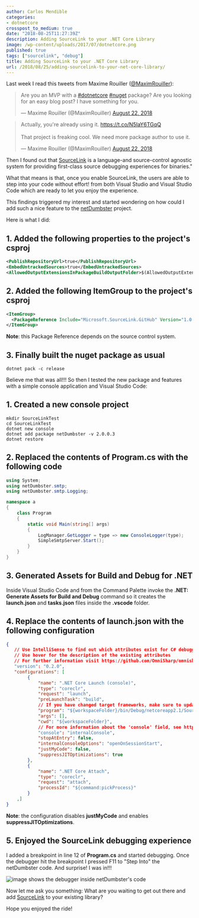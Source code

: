 ```yaml
---
author: Carlos Mendible
categories:
- dotnetcore
crosspost_to_medium: true
date: "2018-08-25T11:27:39Z"
description: Adding SourceLink to your .NET Core Library
image: /wp-content/uploads/2017/07/dotnetcore.png
published: true
tags: ["sourcelink", "debug"]
title: Adding SourceLink to your .NET Core Library
url: /2018/08/25/adding-sourcelink-to-your-net-core-library/
---
```


Last week I read this tweets from Maxime Rouiller ([@MaximRouiller](https://twitter.com/MaximRouiller)):

<blockquote class="twitter-tweet" data-lang="en"><p lang="en" dir="ltr">Are you an MVP with a <a href="https://twitter.com/hashtag/dotnetcore?src=hash&amp;ref_src=twsrc%5Etfw">#dotnetcore</a> <a href="https://twitter.com/hashtag/nuget?src=hash&amp;ref_src=twsrc%5Etfw">#nuget</a> package? Are you looking for an easy blog post? I have something for you.</p>&mdash; Maxime Rouiller (@MaximRouiller) <a href="https://twitter.com/MaximRouiller/status/1032370596082900992?ref_src=twsrc%5Etfw">August 22, 2018</a></blockquote>

<blockquote class="twitter-tweet" data-lang="en"><p lang="en" dir="ltr">Actually, you&#39;re already using it. <a href="https://t.co/N5IaY6TGqQ">https://t.co/N5IaY6TGqQ</a><br><br>That project is freaking cool. We need more package author to use it.</p>&mdash; Maxime Rouiller (@MaximRouiller) <a href="https://twitter.com/MaximRouiller/status/1032372247623696384?ref_src=twsrc%5Etfw">August 22, 2018</a></blockquote>
<script async src="https://platform.twitter.com/widgets.js" charset="utf-8"></script>

Then I found out that [SourceLink](https://github.com/dotnet/sourcelink) is a language-and source-control agnostic system for providing first-class source debugging experiences for binaries."

What that means is that, once you enable SourceLink, the users are able to step into your code without effort! from  both Visual Studio and Visual Studio Code which are ready to let you enjoy the experience.

This findings triggered my interest and started wondering on how could I add such a nice feature to the [netDumbster](https://github.com/cmendible/netDumbster) project.

Here is what I did:

## 1. Added the following properties to the project's **csproj**

``` xml
<PublishRepositoryUrl>true</PublishRepositoryUrl>
<EmbedUntrackedSources>true</EmbedUntrackedSources>
<AllowedOutputExtensionsInPackageBuildOutputFolder>$(AllowedOutputExtensionsInPackageBuildOutputFolder);.pdb</AllowedOutputExtensionsInPackageBuildOutputFolder>
```

## 2. Added the following **ItemGroup** to the project's **csproj**

``` xml
<ItemGroup>
  <PackageReference Include="Microsoft.SourceLink.GitHub" Version="1.0.0-beta-63127-02" PrivateAssets="All"/>
</ItemGroup>
```

**Note**: this Package Reference depends on the source control system.

## 3. Finally built the nuget package as usual

``` shell
dotnet pack -c release
```

Believe me that was all!!! So then I tested the new package and features with a simple console application and Visual Studio Code:

## 1. Created a new console project

``` shell
mkdir SourceLinkTest
cd SourceLinkTest
dotnet new console
dotnet add package netDumbster -v 2.0.0.3
dotnet restore
```

## 2. Replaced the contents of Program.cs with the following code

``` csharp
using System;
using netDumbster.smtp;
using netDumbster.smtp.Logging;

namespace a
{
    class Program
    {
        static void Main(string[] args)
        {
            LogManager.GetLogger = type => new ConsoleLogger(type);
            SimpleSmtpServer.Start();
        }
    }
}
```

## 3. Generated Assets for Build and Debug for .NET

Inside Visual Studio Code and from the Command Palette invoke the **.NET: Generate Assets for Build and Debug** command so it creates the **launch.json** and **tasks.json** files inside the **.vscode** folder.

## 4. Replace the contents of **launch.json** with the following configuration

``` json
{
   // Use IntelliSense to find out which attributes exist for C# debugging
   // Use hover for the description of the existing attributes
   // For further information visit https://github.com/OmniSharp/omnisharp-vscode/blob/master/debugger-launchjson.md
   "version": "0.2.0",
   "configurations": [
        {
            "name": ".NET Core Launch (console)",
            "type": "coreclr",
            "request": "launch",
            "preLaunchTask": "build",
            // If you have changed target frameworks, make sure to update the program path.
            "program": "${workspaceFolder}/bin/Debug/netcoreapp2.1/SourceLinkTest.dll",
            "args": [],
            "cwd": "${workspaceFolder}",
            // For more information about the 'console' field, see https://github.com/OmniSharp/omnisharp-vscode/blob/master/debugger-launchjson.md#console-terminal-window
            "console": "internalConsole",
            "stopAtEntry": false,
            "internalConsoleOptions": "openOnSessionStart",
            "justMyCode": false,
            "suppressJITOptimizations": true
        },
        {
            "name": ".NET Core Attach",
            "type": "coreclr",
            "request": "attach",
            "processId": "${command:pickProcess}"
        }
    ,]
}
```

**Note**: the configuration disables **justMyCode** and enables **suppressJITOptimizations**.

## 5. Enjoyed the SourceLink debugging experience

I added a breakpoint in line 12 of **Program.cs** and started debugging. Once the debugger hit the breakpoint I pressed F11 to "Step Into" the netDumbster code. And surprise! I was in!!!

![image shows the debugger inside netDumbster's code](/assets/img/posts/netDumbster_SourceLink.png)

Now let me ask you something: What are you waiting to get out there and add [SourceLink](https://github.com/dotnet/sourcelink) to your existing library?

Hope you enjoyed the ride!